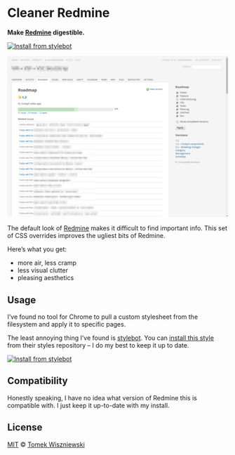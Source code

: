 Cleaner Redmine
===============

**Make [Redmine][] digestible.**

[![Install from stylebot][shield]][social]

[![Screenshot](Screenshot.png)][social]

The default look of [Redmine][] makes it difficult to find important info. This set of CSS overrides improves the ugliest bits of Redmine.

Here’s what you get:

* more air, less cramp
* less visual clutter
* pleasing aesthetics

[Redmine]:  http://www.redmine.org/
[shield]:   https://img.shields.io/badge/stylebot-install%20now-orange.svg?style=flat-square
[social]:   http://stylebot.me/styles/10068




Usage
-----

I’ve found no tool for Chrome to pull a custom stylesheet from the filesystem and apply it to specific pages.

The least annoying thing I’ve found is [stylebot][]. You can [install this style][social] from their styles repository – I do my best to keep it up to date.

[![Install from stylebot][shield]][social]

[stylebot]:  https://chrome.google.com/webstore/detail/stylebot/oiaejidbmkiecgbjeifoejpgmdaleoha




Compatibility
-------------

Honestly speaking, I have no idea what version of Redmine this is compatible with. I just keep it up-to-date with my install.




License
-------

[MIT][] © [Tomek Wiszniewski][]

[MIT]:                ./License.md
[Tomek Wiszniewski]:  https://github.com/tomekwi
